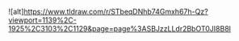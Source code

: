 ![alt]https://www.tldraw.com/r/STbeqDNhb74Gmxh67h-Qz?viewport=1139%2C-1925%2C3103%2C1129&page=page%3ASBJzzLLdr2BbOT0JI8B8l
